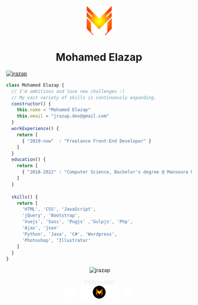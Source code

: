 <div align="center">
  <a href="http://jrazap.com/">
    <img src="./logo.png" height="80px" width="80px">
  </a>
</div>
<div align="center">
  <h1>Mohamed Elazap</h1>
</div>
<p align="left"> <a href="https://twitter.com/jrazap1" target="_blank"><img src="https://img.shields.io/twitter/follow/jrazap1?label=JRAZAP1&logoColor=yellow&?style=flat-square&logo=twitter" alt="jrazap" /></a></p>

```javascript
class Mohamed Elazap {
  // I'm ambitious and love new challenges :)
  // My vast variety of skills is continuously expanding.
  constructor() {
    this.name = "Mohamed Elazap"
    this.email = "jrazap.dev@gmail.com"
  }
  workExperience() {
    return [
      { "2019-now"  : "Freelance Front-End Developer" }
    ]      
  }
  education() {
    return [
      { "2018-2022" : "Computer Science, Bachelor's degree @ Mansoura University" }
    ]
  }
  
  skills() {
    return [ 
      'HTML', 'CSS', 'JavaScript',
      'jQuery', 'Bootstrap',
      'Vuejs', 'Sass', 'Pugjs' ,'Gulpjs', 'Php', 
      'Ajax', 'json'
      'Python', 'Java', 'C#', 'Wordpress',
      'Photoshop', 'Illustrator'
    ]
  }
}
```

<p align="center">&nbsp;<img  src="https://github-readme-stats.vercel.app/api?username=jrazap&show_icons=true&locale=en" alt="jrazap" /></p>
<div align="center">
  <span align="center"><h3 style="margin: 0px auto;font-weight: 300;color: #e1e1e1;">Follow me</h3></span>
  <span><a href="https://www.fb.com/jrazap1"><img src="./fb.png" alt="" height="35px" width="35px" style="border-radius:50%"></a></span>
  <span><a href="https://www.instagram.com/jrazap/"><img src="./instagram.png" alt="" height="35px" width="35px" style="border-radius:50%"></a></span>
    <span><a href="http://jrazap.com/"><img src="./logo02.png" alt="" height="35px" width="35px" style="border-radius:50%"></a></span>
  <span><a href="https://www.linkedin.com/in/jrazap/"><img src="./linkedin.png" alt="" height="35px" width="35px" style="border-radius:50%"></a></span>
  <span><a href="https://twitter.com/jrazap1"><img src="./twitter.png" alt="" height="35px" width="35px" style="border-radius:50%"></a></span>
</div>
